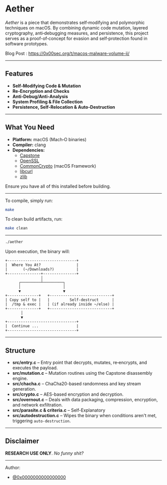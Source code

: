 # Aether

*Aether* is a piece that demonstrates self‑modifying and polymorphic techniques on macOS. By combining dynamic code mutation, layered cryptography, anti‑debugging measures, and persistence, this project serves as a proof-of‑concept for evasion and self‑protection found in software prototypes.

Blog Post : https://0x00sec.org/t/macos-malware-volume-ii/

---

## Features

- **Self‑Modifying Code & Mutation**  
- **Re‑Encryption and Checks**  
- **Anti‑Debug/Anti‑Analysis**  
- **System Profiling & File Collection**  
- **Persistence, Self‑Relocation & Auto‑Destruction**  
---

## What You Need

- **Platform:** macOS (Mach‑O binaries)
- **Compiler:** clang
- **Dependencies:**  
  - [Capstone](https://www.capstone-engine.org/)  
  - [OpenSSL](https://www.openssl.org/)  
  - [CommonCrypto](https://developer.apple.com/documentation/security/common_crypto) (macOS Framework)  
  - [libcurl](https://curl.se/libcurl/)  
  - [zlib](https://www.zlib.net/)

Ensure you have all of this installed before building.

---

To compile, simply run:

```bash
make
```

To clean build artifacts, run:

```bash
make clean
```

---

```bash
./aether
```

Upon execution, the binary will:    
```                        
+-------------------------------+
|  Where You At?                |
|       (~/Downloads?)          |
+---------------+---------------+
                │
      ┌─────────┴─────────┐
      │                   │
      ▼                   ▼
+--------------+   +----------------------------+
| Copy self to |   |         Self-destruct      |
|  /tmp & exec |   | (if already inside ~/else) |
+--------------+   +----------------------------+
       │
       ▼
+-------------------------------+
|  Continue ...                 |
+-------------------------------+
```

---

## Structure

- **src/entry.c** –  Entry point that decrypts, mutates, re‑encrypts, and executes the payload.
- **src/mutation.c** – Mutation routines using the Capstone disassembly engine.
- **src/chacha.c** – ChaCha20-based randomness and key stream generation.
- **src/crypto.c** – AES-based encryption and decryption.
- **src/overnout.c** – Deals with data packaging, compression, encryption, and network exfiltration.
- **src/parasite.c & criteria.c** – Self-Explanatory
- **src/autodestruction.c** – Wipes the binary when conditions aren't met, triggering `auto-destruction`.
---

## Disclaimer

**RESEARCH USE ONLY**. *No funny shit?*

---

Author: 
- [@0x0000000000000000](https://github.com/0xf00s/)
